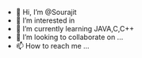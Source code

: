 - 👋 Hi, I’m @Sourajit
- 👀 I’m interested in 
- 🌱 I’m currently learning JAVA,C,C++
- 💞️ I’m looking to collaborate on ...
- 📫 How to reach me ...

<!---
SourajitPaul17/SourajitPaul17 is a ✨ special ✨ repository because its `README.md` (this file) appears on your GitHub profile.
You can click the Preview link to take a look at your changes.
--->
